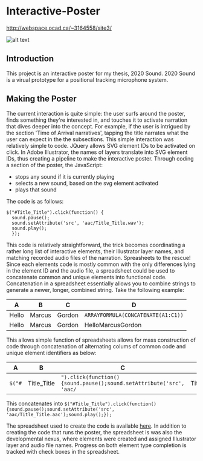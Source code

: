 # Interactive-Poster


http://webspace.ocad.ca/~3164558/site3/

![alt text](https://webspace.ocad.ca/~3164558/site3/Poster.png "Interactive Poster")

## Introduction
This project is an interactive poster for my thesis, 2020 Sound. 2020 Sound is a virual prototype for a positional tracking microphone system.
## Making the Poster
The current interaction is quite simple: the user surfs around the poster, finds something they're interested in, and touches it to activate narration that dives deeper into the concept. For example, if the user is intrigued by the section 'Time of Arrival narratives', tapping the title narrates what the user can expect in the the subsections.
This simple interaction was relatively simple to code. JQuery allows SVG element IDs to be activated on click. In Adobe Illustrator, the names of layers translate into SVG element IDs, thus creating a pipeline to make the interactive poster. Through coding a section of the poster, the JavaScript:
* stops any sound if it is currently playing
* selects a new sound, based on the svg element activated
* plays that sound

The code is as follows:
```
$("#Title_Title").click(function() {
  sound.pause();
  sound.setAttribute('src', 'aac/Title_Title.wav');
  sound.play();
  });
```
This code is relatively straightforward, the trick becomes coordinating a rather long list of interactive elements, their Illustrator layer names, and matching recorded audio files of the narration. Spreasheets to the rescue! Since each elements code is mostly common with the only differences lying in the element ID and the audio file, a spreadsheet could be used to concatenate common and unique elements into functional code. Concatenation in a spreadsheet essentially allows you to combine strings to generate a newer, longer, combined string. Take the following example:

A | B | C | D
--- | --- | --- | ---
Hello | Marcus | Gordon | `ARRAYFORMULA(CONCATENATE(A1:C1))`
Hello | Marcus | Gordon | HelloMarcusGordon

This allows simple function of spreadsheets allows for mass construction of code through concatenation of alternating colums of common code and unique element identifiers as below:

A | B | C | D | E
--- | --- | --- | --- | ---
`$("#` | Title_Title | `").click(function() {sound.pause();sound.setAttribute('src', 'aac/` | Title_Title | `.aac');sound.play();});`

This concatenates into `$("#Title_Title").click(function() {sound.pause();sound.setAttribute('src', 'aac/Title_Title.aac');sound.play();});`

The spreadsheet used to create the code is available [here](https://docs.google.com/spreadsheets/d/1lC8hsgBdGXd4YCx4ujEXdwN8Nb8D9jy-Y_YoU23IvEA/edit?usp=sharing). In addition to creating the code that runs the poster, the spreadsheet is was also the developmental nexus, where elements were created and assigned Illustrator layer and audio file names. Progress on both element type completion is tracked with check boxes in the spreadsheet.
